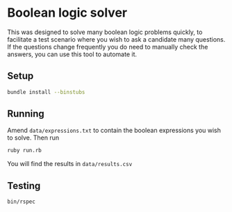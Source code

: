 # Boolean logic solver

This was designed to solve many boolean logic problems quickly, to facilitate a test scenario where you wish to ask a candidate many questions. If the questions change frequently you do need to manually check the answers, you can use this tool to automate it.

## Setup

``` sh
bundle install --binstubs
```

## Running

Amend `data/expressions.txt` to contain the boolean expressions you wish to solve. Then run

``` sh
ruby run.rb
```

You will find the results in `data/results.csv`

## Testing

``` sh
bin/rspec
```
